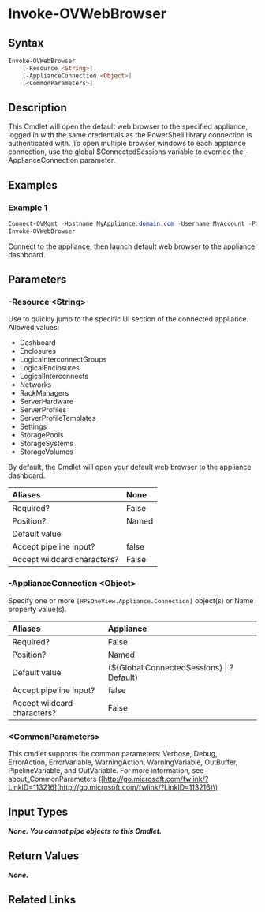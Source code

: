 ﻿---
description: Start default web browser opened to appliance dashboard.
---

# Invoke-OVWebBrowser

## Syntax

```powershell
Invoke-OVWebBrowser
    [-Resource <String>]
    [-ApplianceConnection <Object>]
    [<CommonParameters>]
```

## Description

This Cmdlet will open the default web browser to the specified appliance, logged in with the same credentials as the PowerShell library connection is authenticated with.  To open multiple browser windows to each appliance connection, use the global $ConnectedSessions variable to override the -ApplianceConnection parameter. 

## Examples

###  Example 1 

```powershell
Connect-OVMgmt -Hostname MyAppliance.domain.com -Username MyAccount -Password $MySecurePassword
Invoke-OVWebBrowser
```

Connect to the appliance, then launch default web browser to the appliance dashboard.

## Parameters

### -Resource &lt;String&gt;

Use to quickly jump to the specific UI section of the connected appliance.  Allowed values:

* Dashboard
* Enclosures
* LogicaInterconnectGroups
* LogicalEnclosures
* LogicalInterconnects
* Networks
* RackManagers
* ServerHardware
* ServerProfiles
* ServerProfileTemplates
* Settings
* StoragePools
* StorageSystems
* StorageVolumes

By default, the Cmdlet will open your default web browser to the appliance dashboard.

| Aliases | None |
| :--- | :--- |
| Required? | False |
| Position? | Named |
| Default value |  |
| Accept pipeline input? | false |
| Accept wildcard characters? | False |

### -ApplianceConnection &lt;Object&gt;

Specify one or more `[HPEOneView.Appliance.Connection]` object(s) or Name property value(s).

| Aliases | Appliance |
| :--- | :--- |
| Required? | False |
| Position? | Named |
| Default value | (${Global:ConnectedSessions} &vert; ? Default) |
| Accept pipeline input? | false |
| Accept wildcard characters? | False |

### &lt;CommonParameters&gt;

This cmdlet supports the common parameters: Verbose, Debug, ErrorAction, ErrorVariable, WarningAction, WarningVariable, OutBuffer, PipelineVariable, and OutVariable. For more information, see about\_CommonParameters \([http://go.microsoft.com/fwlink/?LinkID=113216](http://go.microsoft.com/fwlink/?LinkID=113216)\)

## Input Types

_**None.  You cannot pipe objects to this Cmdlet.**_

## Return Values

_**None.**_



## Related Links

